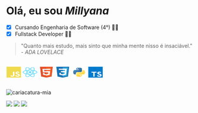<h1> Olá, eu sou <i> Millyana </i> </h1>

- [x] Cursando Engenharia de Software (4°) :student:
- [x] Fullstack Developer :woman_technologist:  

> "Quanto mais estudo, mais sinto que minha mente nisso é insaciável." 
    - <i>ADA LOVELACE</i>

<div style="display: inline_block"><br>
  <img align="center" alt="Millyana-Js" height="30" width="40" src="https://raw.githubusercontent.com/devicons/devicon/master/icons/javascript/javascript-plain.svg">
  <img align="center" alt="Millyana-React" height="30" width="40" src="https://raw.githubusercontent.com/devicons/devicon/master/icons/react/react-original.svg">
  <img align="center" alt="Millyana-HTML" height="30" width="40" src="https://raw.githubusercontent.com/devicons/devicon/master/icons/html5/html5-original.svg">
  <img align="center" alt="Millyana-CSS" height="30" width="40" src="https://raw.githubusercontent.com/devicons/devicon/master/icons/css3/css3-original.svg">
  <img align="center" alt="Millyana-Python" height="30" width="40" src="https://raw.githubusercontent.com/devicons/devicon/master/icons/python/python-original.svg">
  <img align="center" alt="Millyana-Ts" height="30" width="40" src="https://raw.githubusercontent.com/devicons/devicon/master/icons/typescript/typescript-plain.svg">
</div></br>

<div>
 
  
 ![cariacatura-mia](https://user-images.githubusercontent.com/104023907/184911014-9c0d0324-fa3c-49a5-8ccf-3c30e01bd9a7.jpg)

 </div>
<div>
  
  <a href="https://instagram.com/millyanasg" target="_blank"><img src="https://img.shields.io/badge/-Instagram-%23E4405F?style=for-the-badge&logo=instagram&logoColor=white" target="_blank"></a>
  <a href="mailto: millyanasg@gmail.com"><img src="https://img.shields.io/badge/-Gmail-%23333?style=for-the-badge&logo=gmail&logoColor=white" target="_blank"></a>
  <a href="https://www.linkedin.com/in/millyanasg" target="_blank"><img src="https://img.shields.io/badge/-LinkedIn-%230077B5?style=for-the-badge&logo=linkedin&logoColor=white" target="_blank"></a>
 
</div>
